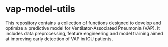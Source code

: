 # vap-model-utils
This repository contains a collection of functions designed to develop and optimize a predictive model for Ventilator-Associated Pneumonia (VAP). It includes data preprocessing, feature engineering and model training aimed at improving early detection of VAP in ICU patients.
